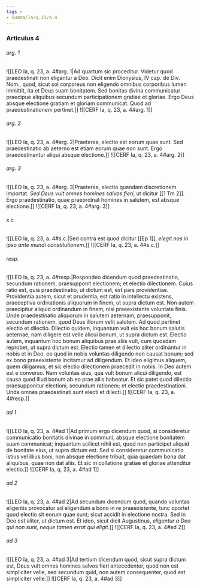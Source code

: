 ```yaml
---
tags : 
- Summa/Ia/q.23/a.4
---
```


### Articulus 4

###### arg. 1
![[LEO Ia, q. 23, a. 4#arg. 1|Ad quartum sic proceditur. Videtur quod praedestinati non eligantur a Deo. Dicit enim Dionysius, IV cap. de Div. Nom., quod, sicut sol corporeus non eligendo omnibus corporibus lumen immittit, ita et Deus suam bonitatem. Sed bonitas divina communicatur praecipue aliquibus secundum participationem gratiae et gloriae. Ergo Deus absque electione gratiam et gloriam communicat. Quod ad praedestinationem pertinet.]]
![[CERF Ia, q. 23, a. 4#arg. 1]]

###### arg. 2
![[LEO Ia, q. 23, a. 4#arg. 2|Praeterea, electio est eorum quae sunt. Sed praedestinatio ab aeterno est etiam eorum quae non sunt. Ergo praedestinantur aliqui absque electione.]]
![[CERF Ia, q. 23, a. 4#arg. 2]]

###### arg. 3
![[LEO Ia, q. 23, a. 4#arg. 3|Praeterea, electio quandam discretionem importat. *Sed Deus vult omnes homines salvos fieri*, ut dicitur [[1 Tm 2]]. Ergo praedestinatio, quae praeordinat homines in salutem, est absque electione.]]
![[CERF Ia, q. 23, a. 4#arg. 3]]

###### s.c.
![[LEO Ia, q. 23, a. 4#s.c.|Sed contra est quod dicitur [[Ep 1]], *elegit nos in ipso ante mundi constitutionem*.]]
![[CERF Ia, q. 23, a. 4#s.c.]]

###### resp.
![[LEO Ia, q. 23, a. 4#resp.|Respondeo dicendum quod praedestinatio, secundum rationem, praesupponit electionem; et electio dilectionem. Cuius ratio est, quia praedestinatio, ut dictum est, est pars providentiae. Providentia autem, sicut et prudentia, est ratio in intellectu existens, praeceptiva ordinationis aliquorum in finem, ut supra dictum est. Non autem praecipitur aliquid ordinandum in finem, nisi praeexistente voluntate finis. Unde praedestinatio aliquorum in salutem aeternam, praesupponit, secundum rationem, quod Deus illorum velit salutem. Ad quod pertinet electio et dilectio. Dilectio quidem, inquantum vult eis hoc bonum salutis aeternae, nam diligere est velle alicui bonum, ut supra dictum est. Electio autem, inquantum hoc bonum aliquibus prae aliis vult, cum quosdam reprobet, ut supra dictum est. Electio tamen et dilectio aliter ordinantur in nobis et in Deo, eo quod in nobis voluntas diligendo non causat bonum; sed ex bono praeexistente incitamur ad diligendum. Et ideo eligimus aliquem, quem diligamus, et sic electio dilectionem praecedit in nobis. In Deo autem est e converso. Nam voluntas eius, qua vult bonum alicui diligendo, est causa quod illud bonum ab eo prae aliis habeatur. Et sic patet quod dilectio praesupponitur electioni, secundum rationem; et electio praedestinationi. Unde omnes praedestinati sunt electi et dilecti.]]
![[CERF Ia, q. 23, a. 4#resp.]]

###### ad 1
![[LEO Ia, q. 23, a. 4#ad 1|Ad primum ergo dicendum quod, si consideretur communicatio bonitatis divinae in communi, absque electione bonitatem suam communicat; inquantum scilicet nihil est, quod non participet aliquid de bonitate eius, ut supra dictum est. Sed si consideretur communicatio istius vel illius boni, non absque electione tribuit, quia quaedam bona dat aliquibus, quae non dat aliis. Et sic in collatione gratiae et gloriae attenditur electio.]]
![[CERF Ia, q. 23, a. 4#ad 1]]

###### ad 2
![[LEO Ia, q. 23, a. 4#ad 2|Ad secundum dicendum quod, quando voluntas eligentis provocatur ad eligendum a bono in re praeexistente, tunc oportet quod electio sit eorum quae sunt; sicut accidit in electione nostra. Sed in Deo est aliter, ut dictum est. Et ideo, sicut dicit Augustinus, *eliguntur a Deo qui non sunt, neque tamen errat qui eligit*.]]
![[CERF Ia, q. 23, a. 4#ad 2]]

###### ad 3
![[LEO Ia, q. 23, a. 4#ad 3|Ad tertium dicendum quod, sicut supra dictum est, Deus vult omnes homines salvos fieri antecedenter, quod non est simpliciter velle, sed secundum quid, non autem consequenter, quod est simpliciter velle.]]
![[CERF Ia, q. 23, a. 4#ad 3]]

